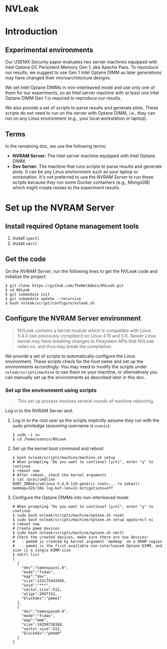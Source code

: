 # NVLeak

# Introduction

## Experimental environments

Our USENIX Security paper evaluates two server machines equipped with Intel Optane DC Persistent Memory Gen 1, aka Apache Pass. To reproduce our results, we suggest to use Gen 1 Intel Optane DIMM as later generations may have changed their microarchitecture designs.

We set Intel Optane DIMMs in non-interleaved mode and use only one of them for our experiments, so an Intel server machine with at least one Intel Optane DIMM Gen 1 is required to reproduce our results.

We also provide a set of scripts to parse results and generate plots. These scripts do not need to run on the server with Optane DIMM, i.e., they can run on any Linux environment (e.g., your local workstation or laptop).

## Terms

In the remaining doc, we use the following terms:

- **NVRAM Server:** The Intel server machine equipped with Intel Optane DIMM.
- **Dev Server:** The machine that runs scripts to parse results and generate plots. It can be any Linux environment such as your laptop or workstation. It's not preferred to use the *NVRAM Server* to run these scripts because they run some Docker containers (e.g., MongoDB) which might create noises to the experiment results.

# Set up the NVRAM Server

## Install required Optane management tools

1. Install `ipmctl`
2. Install `ndctl`

## Get the code

On the *NVRAM Server*, run the following lines to get the NVLeak code and initialize the project:

```shell
$ git clone https://github.com/TheNetAdmin/NVLeak.git
$ cd NVLeak
$ git submodule init
$ git submodule update --recursive
$ bash nvleak/script/configure/nvleak.sh
```

## Configure the NVRAM Server environment

> NVLeak contains a kernel module which is compatible with Linux 5.4.0 (we previously compiled it on Linux 4.15 and 5.1). Newer Linux kernel may have breaking changes to filesystem APIs that NVLeak relies on, and thus may break the compilation.

We provide a set of scripts to automatically configure the Linux environment. These scripts check for the host name and set up the environments accordingly. You may need to modify the scripts under `nvleak/scripts/machine` to use them on your machine, or alternatively you can manually set up the environments as described later in this doc.

### Set up the environment using scripts

> This set up process involves several rounds of machine rebooting.

Log in to the NVRAM Server and:

1. Log in to the root user as the scripts implicitly assume they run with the sudo priviledge (assuming username is `usenix`):
   ```shell
   $ sudo -i su
   $ cd /home/usenix/NVLeak
   ```
2. Set up the kernel boot command and reboot
   ```shell
   $ bash nvleak/scripts/machine/machine.sh setup
   # When prompting "Do you want to continue? [y/n]", enter "y" to continue
   $ reboot now
   # After reboot, check the kernel arguments
   $ cat /proc/cmdline
   BOOT_IMAGE=/vmlinuz-5.4.0-110-generic root=... ro nokaslr memmap=32G!16G log-buf-len=1G mitigations=off
   ```
3. Configure the Optane DIMMs into non-interleaved mode
   ```shell
   # When prompting "Do you want to continue? [y/n]", enter "y" to continue
   $ sudo bash nvleak/scripts/machine/optane.sh reset
   $ sudo bash nvleak/scripts/machine/optane.sh setup appdirect ni
   $ reboot now
   # Create pmem devices
   $ sudo bash nvleak/scripts/machine/optane.sh ndctl
   # Check the created devices, make sure there are two devices:
   #   - pmem0 is created by kernel argument `memmap` on a DRAM region
   #   - pmem1 is the first available non-interleaved Optane DIMM, and size is a single DIMM size
   $ ndctl list
   [
     {
       "dev":"namespace1.0",
       "mode":"fsdax",
       "map":"dev",
       "size":133175443456,
       "uuid":"***",
       "sector_size":512,
       "align":2097152,
       "blockdev":"pmem1"
     },
     {
       "dev":"namespace0.0",
       "mode":"fsdax",
       "map":"mem",
       "size":34359738368,
       "sector_size":512,
       "blockdev":"pmem0"
     }
   ]
   ```